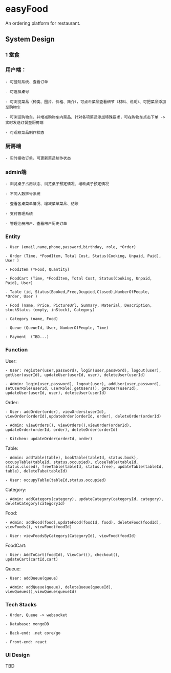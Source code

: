 # easyFood

An ordering platform for restaurant.

## System Design

### 1 堂食

### 用户端：

	- 可登陆系统、查看订单

	- 可选择桌号

	- 可浏览菜品（种类、图片、价格、简介），可点击菜品查看细节（材料、说明）、可把菜品添加至购物车

	- 可浏览购物车，并增减购物车内菜品、针对各项菜品添加特殊要求，可在购物车点击下单 ->实时发送订餐至厨房端

	- 可观察菜品制作状态

### 厨房端

	- 实时接收订单，可更新菜品制作状态

### admin端

	- 浏览桌子占用状态、浏览桌子预定情况、增改桌子预定情况

	- 不同人数排号系统

	- 查看各桌菜单情况、增减菜单菜品、结账

	- 支付管理系统

	- 管理注册用户、查看用户历史订单

### Entity

    - User (email,name,phone,password,birthday, role, *Order)

    - Order (Time, *FoodItem, Total Cost, Status(Cooking, Unpaid, Paid), User )

    - FoodItem (*Food, Quantity)

    - FoodCart (Time, *FoodItem, Total Cost, Status(Cooking, Unpaid, Paid), User)

    - Table (id, Status(Booked,Free,Ocupied,Closed),NumberOfPeople, *Order, User )

    - Food (name, Price, PictureUrl, Summary, Material, Description, stockStatus (empty, inStock), Category)

    - Category (name, Food)

    - Queue (QueueId, User, NumberOfPeople, Time)

    - Payment  (TBD...)

### Function

User:

	- User: register(user,password), login(user,password), logout(user), getUser(userId), updateUser(userId, user), deleteUser(userId)

	- Admin: login(user,password), logout(user), addUser(user,password), setUserRole(userId, userRole),getUsers(), getUser(userId), updateUser(userId, user), deleteUser(userId)
 
Order:

	- User: addOrder(order), viewOrders(userId), viewOrder(orderId),updateOrder(orderId, order), deleteOrder(orderId)

	- Admin: viewOrders(), viewOrders(),viewOrder(orderId), updateOrder(orderId, order), deleteOrder(orderId)

	- Kitchen: updateOrder(orderId, order)

Table:

	- Admin: addTable(table), bookTable(tableId, status.book), occupyTable(tableId, status.occupied), closeTable(tableId, status.closed), freeTable(tableId, status.free), updateTable(tableId, table), deleteTabe(tableId)

	- User: occupyTable(tableId,status.occupied)

Category:

	- Admin: addCategory(category), updateCategory(categoryId, category), deleteCategory(categoryId)

Food:

	- Admin: addFood(food),updateFood(foodId, food), deleteFood(foodId), viewFoods(), viewFood(foodId)

	- User: viewFoodsByCategory(CategoryId), viewFood(foodId)

FoodCart:

	- User: AddToCart(foodId), ViewCart(), checkout(), updateCart(cartId,cart)

Queue:

	- User: addQueue(queue)

	- Admin: addQueue(queue), deleteQueue(queueId), viewQueues(),viewQueue(queueId)
	

### Tech Stacks

    - Order, Queue -> websocket
    
    - Database: mongoDB

    - Back-end: .net core/go

    - Front-end: react

### UI Design

TBD